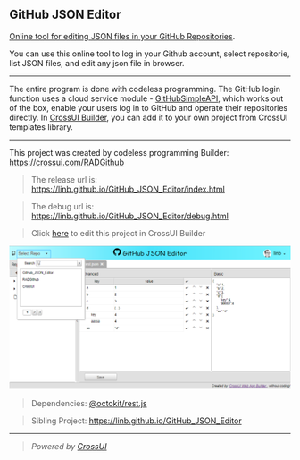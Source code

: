 ## GitHub JSON Editor

[Online tool for editing JSON files in your GitHub Repositories](https://linb.github.io/GitHub_JSON_Editor).

You can use this online tool to log in your Github account, select repositorie, list JSON files, and edit any json file in browser.

<hr>

The entire program is done with codeless programming. The GitHub login function uses a cloud service module - [GitHubSimpleAPI](https://github.com/linb/CrossUI_Assets/tree/master/assets/modules/Services/xui_module_tpl_GitHubAPISimple), which works out of the box, enable your users log in to GitHub and operate their repositories directly. In [CrossUI Builder](https://crossui.com/RADGithub), you can add it to your own project from CrossUI templates library.

<hr>

This project was created by codeless programming Builder: https://crossui.com/RADGithub <br>

> The release url is: https://linb.github.io/GitHub_JSON_Editor/index.html

> The debug url is: https://linb.github.io/GitHub_JSON_Editor/debug.html

> Click [here](https://crossui.com/RADGithub/#!from=github&owner=linb&repo=GitHub_JSON_Editor) to edit this project in CrossUI Builder

![Snapshot](https://raw.githubusercontent.com/linb/GitHub_JSON_Editor/master/snapshot.png)

> Dependencies: [@octokit/rest.js](https://github.com/octokit/rest.js)

> Sibling Project: https://linb.github.io/GitHub_JSON_Editor

<hr/>


> <i style="text-align:right;">Powered by [CrossUI](https://crossui.com)</i>
